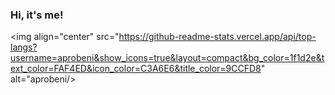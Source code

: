 ### Hi, it's me!

<img align="center" src="https://github-readme-stats.vercel.app/api/top-langs?username=aprobeni&show_icons=true&layout=compact&bg_color=1f1d2e&text_color=FAF4ED&icon_color=C3A6E6&title_color=9CCFD8" alt="aprobeni/>
